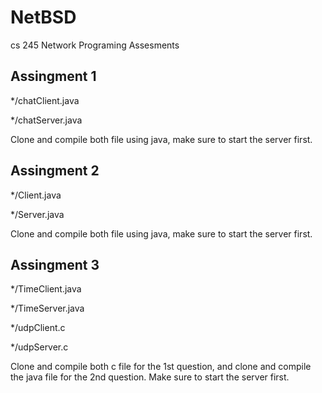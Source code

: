 # NetBSD
cs 245 Network Programing Assesments 

Assingment 1 
-------------------------------
*/chatClient.java

*/chatServer.java

Clone and compile both file using java, make sure to start the server first.

Assingment 2 
-------------------------------
*/Client.java

*/Server.java

Clone and compile both file using java, make sure to start the server first.

Assingment 3 
-------------------------------
*/TimeClient.java

*/TimeServer.java

*/udpClient.c

*/udpServer.c

Clone and compile both c file for the 1st question, and clone and compile the java file for the 2nd question.
Make sure to start the server first.

